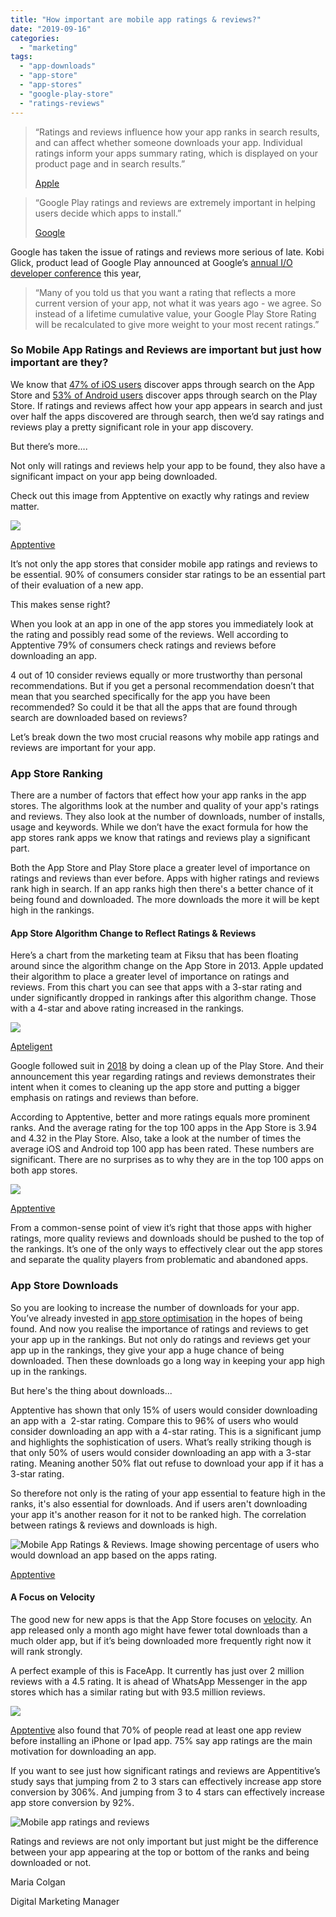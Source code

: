 ```yaml
---
title: "How important are mobile app ratings & reviews?"
date: "2019-09-16"
categories: 
  - "marketing"
tags: 
  - "app-downloads"
  - "app-store"
  - "app-stores"
  - "google-play-store"
  - "ratings-reviews"
---
```


> “Ratings and reviews influence how your app ranks in search results, and can affect whether someone downloads your app. Individual ratings inform your apps summary rating, which is displayed on your product page and in search results.”
> 
> [Apple](https://developer.apple.com/app-store/ratings-and-reviews/)

> “Google Play ratings and reviews are extremely important in helping users decide which apps to install.”
> 
> [Google](https://android-developers.googleblog.com/2018/12/in-reviews-we-trust-making-google-play.html)

Google has taken the issue of ratings and reviews more serious of late. Kobi Glick, product lead of Google Play announced at Google’s [annual I/O developer conference](https://android-developers.googleblog.com/2019/05/whats-new-in-play.html) this year, 

> “Many of you told us that you want a rating that reflects a more current version of your app, not what it was years ago - we agree. So instead of a lifetime cumulative value, your Google Play Store Rating will be recalculated to give more weight to your most recent ratings.” 

### **So Mobile App Ratings and Reviews are important but just how important are they?**

We know that [47% of iOS users](https://tapadoo.wpengine.com/app-store-optimisation%E2%80%8B-guarantee-success/) discover apps through search on the App Store and [53% of Android users](https://tapadoo.wpengine.com/app-store-optimisation%E2%80%8B-guarantee-success/) discover apps through search on the Play Store. If ratings and reviews affect how your app appears in search and just over half the apps discovered are through search, then we’d say ratings and reviews play a pretty significant role in your app discovery.

But there’s more….

Not only will ratings and reviews help your app to be found, they also have a significant impact on your app being downloaded.

Check out this image from Apptentive on exactly why ratings and review matter.

![](images/Screenshot-2019-07-24-16.55.59-1024x798.png)

[Apptentive](https://www.apptentive.com/blog/2015/05/05/app-store-ratings-reviews-guide/)

It’s not only the app stores that consider mobile app ratings and reviews to be essential. 90% of consumers consider star ratings to be an essential part of their evaluation of a new app.

This makes sense right?

When you look at an app in one of the app stores you immediately look at the rating and possibly read some of the reviews. Well according to Apptentive 79% of consumers check ratings and reviews before downloading an app.

4 out of 10 consider reviews equally or more trustworthy than personal recommendations. But if you get a personal recommendation doesn’t that mean that you searched specifically for the app you have been recommended? So could it be that all the apps that are found through search are downloaded based on reviews?

Let’s break down the two most crucial reasons why mobile app ratings and reviews are important for your app.

### **App Store Ranking**

There are a number of factors that effect how your app ranks in the app stores. The algorithms look at the number and quality of your app's ratings and reviews. They also look at the number of downloads, number of installs, usage and keywords. While we don’t have the exact formula for how the app stores rank apps we know that ratings and reviews play a significant part.

Both the App Store and Play Store place a greater level of importance on ratings and reviews than ever before. Apps with higher ratings and reviews rank high in search. If an app ranks high then there's a better chance of it being found and downloaded. The more downloads the more it will be kept high in the rankings. 

#### App Store Algorithm Change to Reflect Ratings & Reviews

Here’s a chart from the marketing team at Fiksu that has been floating around since the algorithm change on the App Store in 2013. Apple updated their algorithm to place a greater level of importance on ratings and reviews. From this chart you can see that apps with a 3-star rating and under significantly dropped in rankings after this algorithm change. Those with a 4-star and above rating increased in the rankings.

![](images/Screenshot-2019-07-30-15.13.20-1024x637.png)

[Apteligent](https://www.apteligent.com/technical-resource/why-app-store-ratings-really-matter/)

Google followed suit in [2018](https://techcrunch.com/2018/07/27/google-follows-in-apples-footsteps-by-cleaning-up-its-play-store/) by doing a clean up of the Play Store. And their announcement this year regarding ratings and reviews demonstrates their intent when it comes to cleaning up the app store and putting a bigger emphasis on ratings and reviews than before.

According to Apptentive, better and more ratings equals more prominent ranks. And the average rating for the top 100 apps in the App Store is 3.94 and 4.32 in the Play Store. Also, take a look at the number of times the average iOS and Android top 100 app has been rated. These numbers are significant. There are no surprises as to why they are in the top 100 apps on both app stores.

![](images/Screenshot-2019-07-30-15.33.22-1024x393.png)

[Apptentive](https://www.apptentive.com/blog/2015/05/05/app-store-ratings-reviews-guide/)

From a common\-sense point of view it’s right that those apps with higher ratings, more quality reviews and downloads should be pushed to the top of the rankings. It’s one of the only ways to effectively clear out the app stores and separate the quality players from problematic and abandoned apps.  

### **App Store Downloads**

So you are looking to increase the number of downloads for your app. You’ve already invested in [app store optimisation](https://tapadoo.wpengine.com/app-store-optimisation%e2%80%8b-guarantee-success/) in the hopes of being found. And now you realise the importance of ratings and reviews to get your app up in the rankings. But not only do ratings and reviews get your app up in the rankings, they give your app a huge chance of being downloaded. Then these downloads go a long way in keeping your app high up in the rankings.

But here's the thing about downloads...

Apptentive has shown that only 15% of users would consider downloading an app with a  2-star rating. Compare this to 96% of users who would consider downloading an app with a 4-star rating. This is a significant jump and highlights the sophistication of users. What’s really striking though is that only 50% of users would consider downloading an app with a 3-star rating. Meaning another 50% flat out refuse to download your app if it has a 3-star rating.

So therefore not only is the rating of your app essential to feature high in the ranks, it's also essential for downloads. And if users aren't downloading your app it's another reason for it not to be ranked high. The correlation between ratings & reviews and downloads is high.

![Mobile App Ratings & Reviews. Image showing percentage of users who would download an app based on the apps rating.](images/Screenshot-2019-07-31-12.08.02-1024x334.png)

[Apptentive](https://www.apptentive.com/blog/2015/05/05/app-store-ratings-reviews-guide/)

#### A Focus on Velocity

The good new for new apps is that the App Store focuses on [velocity](https://www.mobiloud.com/blog/factors-really-impact-app-store-ranking/). An app released only a month ago might have fewer total downloads than a much older app, but if it’s being downloaded more frequently right now it will rank strongly. 

A perfect example of this is FaceApp. It currently has just over 2 million reviews with a 4.5 rating. It is ahead of WhatsApp Messenger in the app stores which has a similar rating but with 93.5 million reviews.  

![](images/Screenshot-2019-07-30-16.15.21-1024x374.png)

[Apptentive](http://cdn2.hubspot.net/hubfs/232559/The_Mobile_Marketers_Guide_To_App_Store_Ratings_and_Reviews.pdf) also found that 70% of people read at least one app review before installing an iPhone or Ipad app. 75% say app ratings are the main motivation for downloading an app.

If you want to see just how significant ratings and reviews are Appentitive’s study says that jumping from 2 to 3 stars can effectively increase app store conversion by 306%. And jumping from 3 to 4 stars can effectively increase app store conversion by 92%.

![Mobile app ratings and reviews](images/Screenshot-2019-07-30-16.23.15-1024x508.png)

Ratings and reviews are not only important but just might be the difference between your app appearing at the top or bottom of the ranks and being downloaded or not.

Maria Colgan

Digital Marketing Manager
